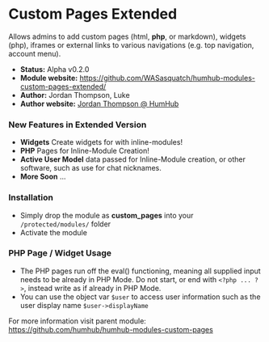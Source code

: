 Custom Pages Extended
============

Allows admins to add custom pages (html, **php**, or markdown), widgets (php), iframes or external links to various navigations (e.g. top navigation, account menu).

- __Status:__ Alpha v0.2.0
- __Module website:__ <https://github.com/WASasquatch/humhub-modules-custom-pages-extended/>
- __Author:__ Jordan Thompson, Luke
- __Author website:__ [Jordan Thompson @ HumHub](http://community.humhub.org)

### New Features in Extended Version

- **Widgets** Create widgets for with inline-modules!
- **PHP** Pages for Inline-Module Creation!
- **Active User Model** data passed for Inline-Module creation, or other software, such as use for chat nicknames.
- **More Soon** ...

### Installation

- Simply drop the module as **custom_pages** into your `/protected/modules/` folder
- Activate the module

### PHP Page / Widget Usage

- The PHP pages run off the eval() functioning, meaning all supplied input needs to be already in PHP Mode. Do not start, or end with `<?php ... ?>`, instead write as if already in PHP Mode. 
- You can use the object var `$user` to access user information such as the user display name `$user->displayName`

For more  information visit parent module:
<https://github.com/humhub/humhub-modules-custom-pages>
